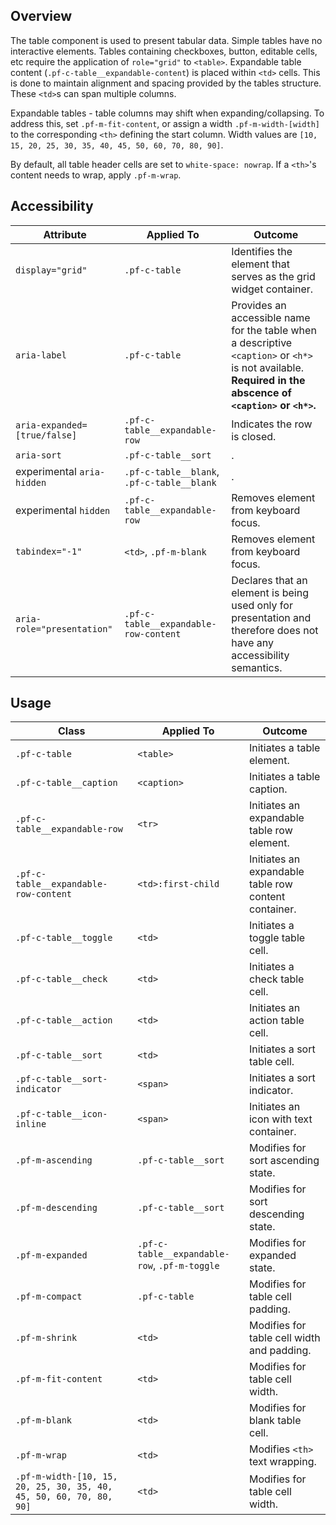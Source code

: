 ## Overview

The table component is used to present tabular data. Simple tables have no interactive elements. Tables containing checkboxes, button, editable cells, etc require the application of `role="grid"` to `<table>`. Expandable table content (`.pf-c-table__expandable-content`) is placed within `<td>` cells.
This is done to maintain alignment and spacing provided by the tables structure. These `<td>`s can span multiple columns.

Expandable tables - table columns may shift when expanding/collapsing. To address this, set `.pf-m-fit-content`, or assign a width `.pf-m-width-[width]` to the corresponding `<th>` defining the start column. Width values are `[10, 15, 20, 25, 30, 35, 40, 45, 50, 60, 70, 80, 90]`.

By default, all table header cells are set to `white-space: nowrap`. If a `<th>`'s content needs to wrap, apply `.pf-m-wrap`.

## Accessibility

| Attribute | Applied To | Outcome |
| -- | -- | -- |
| `display="grid"` | `.pf-c-table` | Identifies the element that serves as the grid widget container. |
| `aria-label` | `.pf-c-table` | Provides an accessible name for the table when a descriptive `<caption>` or `<h*>` is not available. **Required in the abscence of `<caption>` or `<h*>`.** |
| `aria-expanded=[true/false]` | `.pf-c-table__expandable-row` | Indicates the row is closed. |
| `aria-sort` | `.pf-c-table__sort` | . |
| experimental `aria-hidden` | `.pf-c-table__blank`, `.pf-c-table__blank` | . |
| experimental `hidden` | `.pf-c-table__expandable-row` | Removes element from keyboard focus. |
| `tabindex="-1"` | `<td>`, `.pf-m-blank` | Removes element from keyboard focus. |
| `aria-role="presentation"` | `.pf-c-table__expandable-row-content` | Declares that an element is being used only for presentation and therefore does not have any accessibility semantics.  |

## Usage

| Class | Applied To | Outcome |
| -- | -- | -- |
| `.pf-c-table`                           | `<table>`                                           | Initiates a table element. |
| `.pf-c-table__caption`                  | `<caption>`                                         | Initiates a table caption. |
| `.pf-c-table__expandable-row`           | `<tr>`                                              | Initiates an expandable table row element. |
| `.pf-c-table__expandable-row-content`   | `<td>:first-child`                                  | Initiates an expandable table row content container. |
| `.pf-c-table__toggle`                   | `<td>`                                              | Initiates a toggle table cell. |
| `.pf-c-table__check`                    | `<td>`                                              | Initiates a check table cell. |
| `.pf-c-table__action`                   | `<td>`                                              | Initiates an action table cell. |
| `.pf-c-table__sort`                     | `<td>`                                              | Initiates a sort table cell. |
| `.pf-c-table__sort-indicator`           | `<span>`                                            | Initiates a sort indicator. |
| `.pf-c-table__icon-inline`              | `<span>`                                            | Initiates an icon with text container. |
| `.pf-m-ascending`                       | `.pf-c-table__sort`                                 | Modifies for sort ascending state. |
| `.pf-m-descending`                      | `.pf-c-table__sort`                                 | Modifies for sort descending state. |
| `.pf-m-expanded `                       | `.pf-c-table__expandable-row`, `.pf-m-toggle`       | Modifies for expanded state. |
| `.pf-m-compact`                         | `.pf-c-table`                                       | Modifies for table cell padding. |
| `.pf-m-shrink`                          | `<td>`                                              | Modifies for table cell width and padding. |
| `.pf-m-fit-content`                     | `<td>`                                              | Modifies for table cell width. |
| `.pf-m-blank`                           | `<td>`                                              | Modifies for blank table cell. |
| `.pf-m-wrap`                            | `<td>`                                              | Modifies `<th>` text wrapping. |
| `.pf-m-width-[10, 15, 20, 25, 30, 35, 40, 45, 50, 60, 70, 80, 90]` | `<td>`                   | Modifies for table cell width. |
